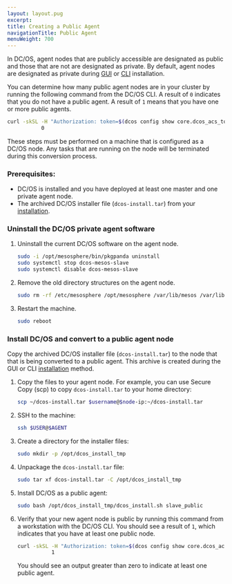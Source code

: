 ```yaml
---
layout: layout.pug
excerpt:
title: Creating a Public Agent
navigationTitle: Public Agent
menuWeight: 700
---
```


In DC/OS, agent nodes that are publicly accessible are designated as public and those that are not are designated as private. By default, agent nodes are designated as private during [GUI][1] or [CLI][2] installation.

You can determine how many public agent nodes are in your cluster by running the following command from the DC/OS CLI. A result of `0` indicates that you do not have a public agent. A result of `1` means that you have one or more public agents.

```bash
curl -skSL -H "Authorization: token=$(dcos config show core.dcos_acs_token)" $(dcos config show core.dcos_url)/mesos/master/slaves | grep slave_public | wc -l
           0
```

These steps must be performed on a machine that is configured as a DC/OS node. Any tasks that are running on the node will be terminated during this conversion process.

### Prerequisites:

*   DC/OS is installed and you have deployed at least one master and one private agent node.
*   The archived DC/OS installer file (`dcos-install.tar`) from your [installation](/1.7/administration/installing/oss/custom/gui/#backup).     

### Uninstall the DC/OS private agent software

1.  Uninstall the current DC/OS software on the agent node.

    ```bash
    sudo -i /opt/mesosphere/bin/pkgpanda uninstall
    sudo systemctl stop dcos-mesos-slave
    sudo systemctl disable dcos-mesos-slave
    ```

2.  Remove the old directory structures on the agent node.

    ```bash
    sudo rm -rf /etc/mesosphere /opt/mesosphere /var/lib/mesos /var/lib/dcos
    ```

3.  Restart the machine.

    ```bash
    sudo reboot
    ```        

### Install DC/OS and convert to a public agent node
Copy the archived DC/OS installer file (`dcos-install.tar`) to the node that that is being converted to a public agent. This archive is created during the GUI or CLI [installation](/1.7/administration/installing/oss/custom/gui/#backup) method.

1.  Copy the files to your agent node. For example, you can use Secure Copy (scp) to copy `dcos-install.tar` to your home directory:

    ```bash
    scp ~/dcos-install.tar $username@$node-ip:~/dcos-install.tar
    ```

2.  SSH to the machine:

    ```bash
    ssh $USER@$AGENT
    ```

1.  Create a directory for the installer files:

     ```bash
     sudo mkdir -p /opt/dcos_install_tmp
     ```

1.  Unpackage the `dcos-install.tar` file:

    ```bash
    sudo tar xf dcos-install.tar -C /opt/dcos_install_tmp
    ```

3.  Install DC/OS as a public agent:

    ```bash
    sudo bash /opt/dcos_install_tmp/dcos_install.sh slave_public
    ```

4.  Verify that your new agent node is public by running this command from a workstation with the DC/OS CLI. You should see a result of `1`, which indicates that you have at least one public node.

    ```bash
    curl -skSL -H "Authorization: token=$(dcos config show core.dcos_acs_token)" $(dcos config show core.dcos_url)/mesos/master/slaves | grep slave_public | wc -l
               1
    ```

    You should see an output greater than zero to indicate at least one public agent.

 [1]: /docs/docs/1.7/administration/installing/oss/custom/gui/
 [2]: /docs/docs/1.7/administration/installing/oss/custom/cli/
